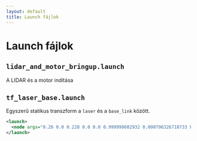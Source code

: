```yaml
---
layout: default
title: Launch fájlok
---
```


# Launch fájlok

## `lidar_and_motor_bringup.launch`

A LIDAR és a motor indítása

## `tf_laser_base.launch`

Egyszerű statikus transzform a `laser` és a `base_link` között.

```xml
<launch>
  <node args="0.26 0.0 0.228 0.0 0.0 0.999999682932 0.000796326710733 base_link laser 50" name="laser_tf_publisher" pkg="tf" type="static_transform_publisher"/>  
</launch>
```
